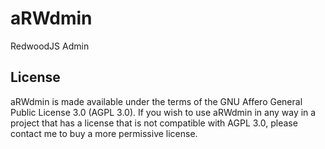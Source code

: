# aRWdmin

RedwoodJS Admin

## License

aRWdmin is made available under the terms of the GNU Affero General Public License 3.0 (AGPL 3.0). If you wish to use aRWdmin in any way in a project that has a license that is not compatible with AGPL 3.0, please contact me to buy a more permissive license.

